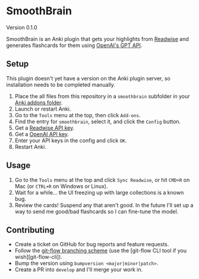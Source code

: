 # SmoothBrain

Version 0.1.0

SmoothBrain is an Anki plugin that gets your highlights from [Readwise][readwise]
and generates flashcards for them using [OpenAI's GPT API][openai].

## Setup

This plugin doesn't yet have a version on the Anki plugin server, so installation
needs to be completed manually.

1. Place the all files from this repository in a `smoothbrain` subfolder in your [Anki addons folder][anki_addons_folder].
2. Launch or restart Anki.
3. Go to the `Tools` menu at the top, then click `Add-ons`.
4. Find the entry for `smoothbrain`, select it, and click the `Config` button.
5. Get a [Readwise API key][readwise_api_key].
6. Get a [OpenAI API key][openai_api_key].
7. Enter your API keys in the config and click `OK`.
8. Restart Anki. <!-- TODO: test if I can bypass this by using a function to get the config -->

## Usage

1. Go to the `Tools` menu at the top and click `Sync Readwise`, or hit `CMD+R` on Mac (or `CTRL+R` on Windows or Linux).
2. Wait for a while... the UI freezing up with large collections is a known bug.
3. Review the cards! Suspend any that aren't good. In the future I'll set up a way to send me good/bad flashcards so I can fine-tune the model.

## Contributing

- Create a ticket on GitHub for bug reports and feature requests.
- Follow the [git-flow branching scheme][git-flow-instructions] (use the [git-flow CLI tool if you wish][git-flow-cli]).
- Bump the version using `bumpversion <major|minor|patch>`.
- Create a PR into `develop` and I'll merge your work in.

[readwise]: https://readwise.io
[openai]: https://openai.com
[readwise_api_key]: https://readwise.io/access_token
[openai_api_key]: https://beta.openai.com/account/api-keys
[anki_addons_folder]: https://addon-docs.ankiweb.net/addon-folders.html

[git-flow-instructions]: https://nvie.com/posts/a-successful-git-branching-model/
[git-flow-tool]: https://github.com/nvie/gitflow/tree/master